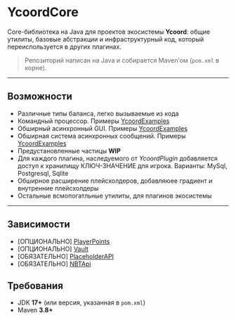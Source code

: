 # YcoordCore

Core-библиотека на Java для проектов экосистемы **Ycoord**: общие утилиты, базовые абстракции и инфраструктурный код, который переиспользуется в других плагинах.

> Репозиторий написан на Java и собирается Maven’ом (`pom.xml` в корне).

---

## Возможности

- Различные типы баланса, легко вызываемые из кода
- Командный процессор. Примеры [YcoordExamples](https://github.com/ycoord/YcoordExamples)
- Обширный асинхронный GUI. Примеры [YcoordExamples](https://github.com/ycoord/YcoordExamples)
- Обширная система асинхронных сообщений. Примеры [YcoordExamples](https://github.com/ycoord/YcoordExamples)
- Предустановленные частицы **WIP**
- Для каждого плагина, наследуемого от *YcoordPlugin* добавляется доступ к хранилищу КЛЮЧ-ЗНАЧЕНИЕ для игрока. Варианты: MySql, Postgresql, Sqlite
- Обширное расширение плейсхолдеров, добавляюее градиент и внутренние плейсхолдеры
- Остальные всмопогатльные утилиты, для плагинов экосистемы

---


## Зависимости

- [ОПЦИОНАЛЬНО] [PlayerPoints](https://www.spigotmc.org/resources/playerpoints.80745/)
- [ОПЦИОНАЛЬНО] [Vault](https://www.spigotmc.org/resources/vault.34315/)
- [ОБЯЗАТЕЛЬНО] [PlaceholderAPI](https://www.spigotmc.org/resources/placeholderapi.6245/)
- [ОБЯЗАТЕЛЬНО] [NBTApi](https://www.spigotmc.org/resources/nbt-api.7939/)

## Требования

- JDK **17+** (или версия, указанная в `pom.xml`)
- Maven **3.8+**
